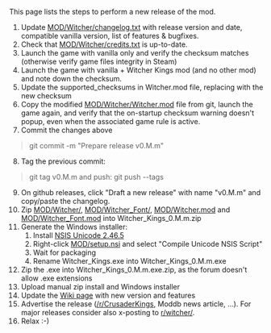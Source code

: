 This page lists the steps to perform a new release of the mod.

1. Update [MOD/Witcher/changelog.txt](MOD/Witcher/changelog.txt) with release version and date, compatible vanilla version, list of features & bugfixes.
2. Check that [MOD/Witcher/credits.txt](MOD/Witcher/credits.txt) is up-to-date.
3. Launch the game with vanilla only and verify the checksum matches (otherwise verify game files integrity in Steam)
4. Launch the game with vanilla + Witcher Kings mod (and no other mod) and note down the checksum.
5. Update the supported_checksums in Witcher.mod file, replacing with the new checksum
6. Copy the modified [MOD/Witcher/Witcher.mod](MOD/Witcher/Witcher.mod) file from git, launch the game again, and verify that the on-startup checksum warning doesn't popup, even when the associated game rule is active.
7. Commit the changes above
> git commit -m "Prepare release v0.M.m"
8. Tag the previous commit:
> git tag v0.M.m
and push:
> git push --tags
9. On github releases, click "Draft a new release" with name "v0.M.m" and copy/paste the changelog.
10. Zip [MOD/Witcher/](MOD/Witcher/), [MOD/Witcher_Font/](MOD/Witcher_Font/), [MOD/Witcher.mod](MOD/Witcher.mod) and [MOD/Witcher_Font.mod](MOD/Witcher_Font.mod) into Witcher_Kings_0.M.m.zip
11. Generate the Windows installer:
	1. Install [NSIS Unicode 2.46.5](https://code.google.com/p/unsis/downloads/list)
	2. Right-click [MOD/setup.nsi](MOD/setup.nsi) and select "Compile Unicode NSIS Script"
	3. Wait for packaging
	4. Rename Witcher_Kings.exe into Witcher_Kings_0.M.m.exe
12. Zip the .exe into Witcher_Kings_0.M.m.exe.zip, as the forum doesn't allow .exe extensions
13. Upload manual zip install and Windows installer
14. Update the [Wiki page](http://www.ckiiwiki.com/Witcher_Kings) with new version and features
15. Advertise the release ([/r/CrusaderKings](https://www.reddit.com/r/CrusaderKings), Moddb news article, ...). For major releases consider also x-posting to [r/witcher/](https://www.reddit.com/r/witcher/).
16. Relax :-)